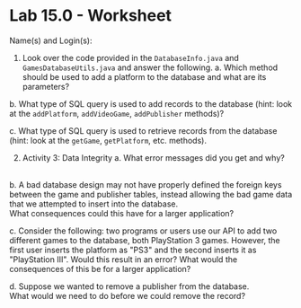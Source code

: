 # Lab 15.0 - Worksheet

Name(s) and Login(s):



1. Look over the code provided in the `DatabaseInfo.java` and 
   `GamesDatabaseUtils.java` and answer the following.
 a. Which method should be used to add a platform to the database 
    and what are its parameters?    
    
    
    
 b. What type of SQL query is used to add records to the database 
    (hint: look at the `addPlatform`, `addVideoGame`, `addPublisher` 
    methods)?    
    
    
    
 c. What type of SQL query is used to retrieve records from the 
    database (hint: look at the `getGame`, `getPlatform`, etc. 
    methods).
    
    
2. Activity 3: Data Integrity
 a. What error messages did you get and why?        


 b. A bad database design may not have properly defined the foreign 
    keys between the game and publisher tables, instead allowing 
    the bad game data that we attempted to insert into the database.  
    What consequences could this have for a larger application?          
    
    
    
 c. Consider the following: two programs or users use our API to 
    add two different games to the database, both PlayStation 3 
    games.  However, the first user inserts the platform as "PS3" 
    and the second inserts it as "PlayStation III".  Would this 
    result in an error?  What would the consequences of this be 
    for a larger application?          



 d. Suppose we wanted to remove a publisher from the database.  
    What would we need to do before we could remove the record? 




